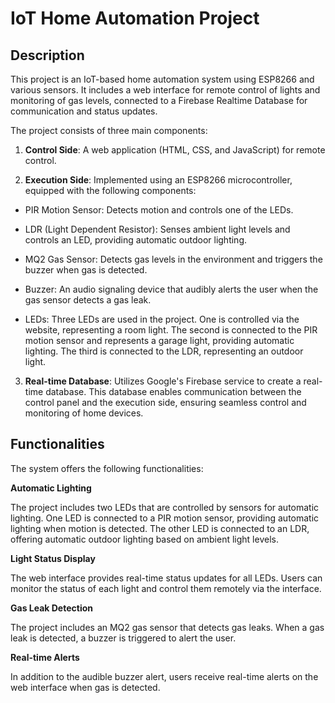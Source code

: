 # IoT Home Automation Project

## Description

This project is an IoT-based home automation system using ESP8266 and various sensors. It includes a web interface for remote control of lights and monitoring of gas levels, connected to a Firebase Realtime Database for communication and status updates.

The project consists of three main components:

1. **Control Side**: A web application (HTML, CSS, and JavaScript) for remote control.

2. **Execution Side**:  Implemented using an ESP8266 microcontroller, equipped with the following components:
   
- PIR Motion Sensor: Detects motion and controls one of the LEDs.
  
- LDR (Light Dependent Resistor): Senses ambient light levels and controls an LED, providing automatic outdoor lighting.
  
- MQ2 Gas Sensor: Detects gas levels in the environment and triggers the buzzer when gas is detected.
  
- Buzzer: An audio signaling device that audibly alerts the user when the gas sensor detects a gas leak.
  
- LEDs: Three LEDs are used in the project. One is controlled via the website, representing a room light. The second is connected to the PIR motion sensor and represents a garage light, providing automatic lighting. The third is connected to the LDR, representing an outdoor light.

3. **Real-time Database**: Utilizes Google's Firebase service to create a real-time database. This database enables communication between the control panel and the execution side, ensuring seamless control and monitoring of home devices.

## Functionalities

The system offers the following functionalities:

**Automatic Lighting**

The project includes two LEDs that are controlled by sensors for automatic lighting. One LED is connected to a PIR motion sensor, providing automatic lighting when motion is detected. The other LED is connected to an LDR, offering automatic outdoor lighting based on ambient light levels.

**Light Status Display**

The web interface provides real-time status updates for all LEDs. Users can monitor the status of each light and control them remotely via the interface.

**Gas Leak Detection**

The project includes an MQ2 gas sensor that detects gas leaks. When a gas leak is detected, a buzzer is triggered to alert the user.

**Real-time Alerts**

In addition to the audible buzzer alert, users receive real-time alerts on the web interface when gas is detected.
